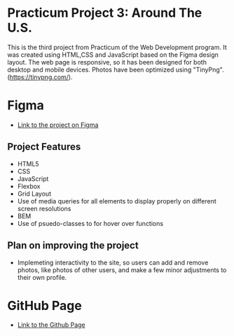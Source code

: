 # Practicum Project 3: Around The U.S.

This is the third project from Practicum of the Web Development program. It was created using HTML,CSS and JavaScript based on the Figma design layout. The web page is responsive, so it has been designed for both desktop and mobile devices. Photos have been optimized using "TinyPng". (https://tinypng.com/).

# Figma

- [Link to the project on Figma](https://www.figma.com/file/ii4xxsJ0ghevUOcssTlHZv/Sprint-3%3A-Around-the-US?node-id=0%3A1)

## Project Features

- HTML5
- CSS
- JavaScript
- Flexbox
- Grid Layout
- Use of media queries for all elements to display properly on different screen resolutions
- BEM
- Use of psuedo-classes to for hover over functions

## Plan on improving the project

- Implemeting interactivity to the site, so users can add and remove photos, like photos of other users, and make a few minor adjustments to their own profile.

# GitHub Page

- [Link to the Github Page](https://mzlatunic35.github.io/se_project_aroundtheus/)
